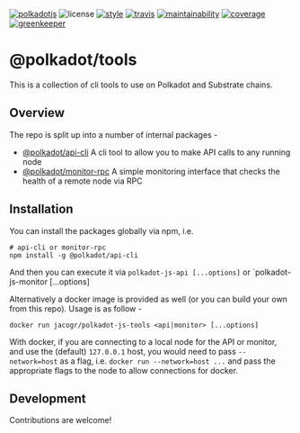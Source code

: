 [![polkadotjs](https://img.shields.io/badge/polkadot-js-orange.svg?style=flat-square)](https://polkadot.js.org)
![license](https://img.shields.io/badge/License-Apache%202.0-blue.svg?style=flat-square)
[![style](https://img.shields.io/badge/code%20style-semistandard-lightgrey.svg?style=flat-square)](https://github.com/Flet/semistandard)
[![travis](https://img.shields.io/travis/polkadot-js/tools.svg?style=flat-square)](https://travis-ci.com/polkadot-js/tools)
[![maintainability](https://img.shields.io/codeclimate/maintainability/polkadot-js/tools.svg?style=flat-square)](https://codeclimate.com/github/polkadot-js/tools/maintainability)
[![coverage](https://img.shields.io/coveralls/polkadot-js/tools.svg?style=flat-square)](https://coveralls.io/github/polkadot-js/tools?branch=master)
[![greenkeeper](https://img.shields.io/badge/greenkeeper-enabled-brightgreen.svg?style=flat-square)](https://greenkeeper.io/)

# @polkadot/tools

This is a collection of cli tools to use on Polkadot and Substrate chains.

## Overview

The repo is split up into a number of internal packages -

- [@polkadot/api-cli](packages/api-cli/) A cli tool to allow you to make API calls to any running node
- [@polkadot/monitor-rpc](packages/monitor-rpc/) A simple monitoring interface that checks the health of a remote node via RPC

## Installation

You can install the packages globally via npm, i.e.

```
# api-cli or monitor-rpc
npm install -g @polkadot/api-cli
```

And then you can execute it via `polkadot-js-api [...options]` or `polkadot-js-monitor [...options]

Alternatively a docker image is provided as well (or you can build your own from this repo). Usage is as follow -

```
docker run jacogr/polkadot-js-tools <api|monitor> [...options]
```

With docker, if you are connecting to a local node for the API or monitor, and use the (default) `127.0.0.1` host, you would need to pass `--network=host` as a flag, i.e. `docker run --network=host ...` and pass the appropriate flags to the node to allow connections for docker.

## Development

Contributions are welcome!
